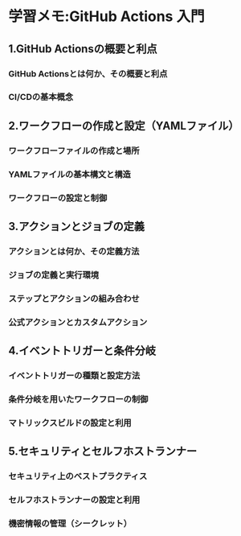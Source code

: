 # 学習メモ:GitHub Actions 入門
## 1.GitHub Actionsの概要と利点
### GitHub Actionsとは何か、その概要と利点
### CI/CDの基本概念
## 2.ワークフローの作成と設定（YAMLファイル）
### ワークフローファイルの作成と場所
### YAMLファイルの基本構文と構造
### ワークフローの設定と制御
## 3.アクションとジョブの定義
### アクションとは何か、その定義方法
### ジョブの定義と実行環境
### ステップとアクションの組み合わせ
### 公式アクションとカスタムアクション
## 4.イベントトリガーと条件分岐
### イベントトリガーの種類と設定方法
### 条件分岐を用いたワークフローの制御
### マトリックスビルドの設定と利用
## 5.セキュリティとセルフホストランナー
### セキュリティ上のベストプラクティス
### セルフホストランナーの設定と利用
### 機密情報の管理（シークレット）